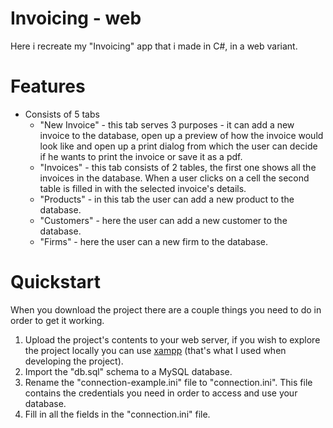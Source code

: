 # Invoicing - web
Here i recreate my "Invoicing" app that i made in C#, in a web variant.
# Features
- Consists of 5 tabs
    - "New Invoice" - this tab serves 3 purposes - it can add a new invoice to the database, open up a preview of how the invoice would look like and open up a print dialog from which the user can decide if he wants to print the invoice or save it as a pdf.
    - "Invoices" - this tab consists of 2 tables, the first one shows all the invoices in the database. When a user clicks on a cell the second table is filled in with the selected invoice's details.
    - "Products" - in this tab the user can add a new product to the database.
    - "Customers" - here the user can add a new customer to the database.
    - "Firms" - here the user can a new firm to the database.
# Quickstart
When you download the project there are a couple things you need to do in order to get it working.
1. Upload the project's contents to your web server, if you wish to explore the project locally you can use [xampp](https://www.apachefriends.org/index.html) (that's what I used when developing the project).
2. Import the "db.sql" schema to a MySQL database.
3. Rename the "connection-example.ini" file to "connection.ini". This file contains the credentials you need in order to access and use your database.
4. Fill in all the fields in the "connection.ini" file.
